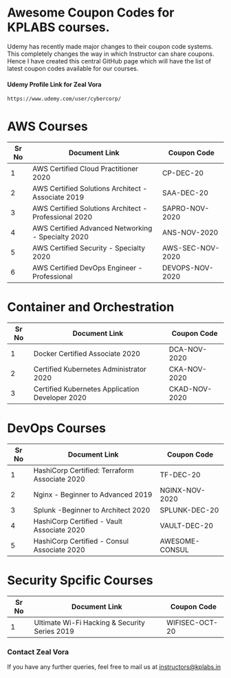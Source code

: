# Awesome Coupon Codes for KPLABS courses.

Udemy has recently made major changes to their coupon code systems. This completely changes the way in which Instructor can share coupons. Hence I have created this central GitHub page which will have the list of latest coupon codes available for our courses.

#### Udemy Profile Link for Zeal Vora

```sh
https://www.udemy.com/user/cybercorp/
```

# AWS Courses 

| Sr No | Document Link | Coupon Code |
| ------ | ------ | ------ |
| 1 |AWS Certified Cloud Practitioner 2020 | CP-DEC-20	 | 
| 2 |AWS Certified Solutions Architect - Associate  2019| SAA-DEC-20 |
| 3 |AWS Certified Solutions Architect - Professional 2020 | SAPRO-NOV-2020 |
| 4 |AWS Certified Advanced Networking - Specialty 2020 | ANS-NOV-2020 |
| 5 |AWS Certified Security - Specialty 2020 | AWS-SEC-NOV-2020 |
| 6 |AWS Certified DevOps Engineer - Professional | DEVOPS-NOV-2020 |

# Container and Orchestration

| Sr No | Document Link | Coupon Code |
| ------ | ------ | ------ |
| 1 | Docker Certified Associate 2020 | DCA-NOV-2020 | 
| 2 | Certified Kubernetes Administrator 2020 | CKA-NOV-2020 | 
| 3 | Certified Kubernetes Application Developer 2020 | CKAD-NOV-2020 | 

# DevOps Courses

| Sr No | Document Link | Coupon Code |
| ------ | ------ | ------ |
| 1 | HashiCorp Certified: Terraform Associate 2020 | TF-DEC-20 | 
| 2 | Nginx - Beginner to Advanced 2019 | NGINX-NOV-2020 | 
| 3 | Splunk  -Beginner to Architect 2020 | SPLUNK-DEC-20 | 
| 4 | HashiCorp Certified - Vault Associate 2020 | VAULT-DEC-20 | 
| 5 | HashiCorp Certified - Consul Associate 2020 | AWESOME-CONSUL | 


# Security Spcific Courses

| Sr No | Document Link | Coupon Code |
| ------ | ------ | ------ |
| 1 | Ultimate Wi-Fi Hacking & Security Series 2019 | WIFISEC-OCT-20 | 


### Contact Zeal Vora
If you have any further queries, feel free to mail us at instructors@kplabs.in
